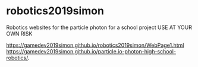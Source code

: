 # robotics2019simon
Robotics websites for the particle photon for a school project
USE AT YOUR OWN RISK

https://gamedev2019simon.github.io/robotics2019simon/WebPage1.html
https://gamedev2019simon.github.io/particle.io-photon-high-school-robotics/.
